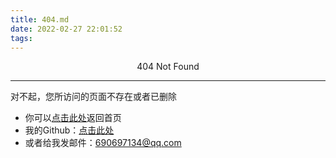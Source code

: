 ```yaml
---
title: 404.md
date: 2022-02-27 22:01:52
tags:
---
```


<center>404 Not Found</center>

---

对不起，您所访问的页面不存在或者已删除
* 你可以[点击此处](https://mrhanice.github.io/)返回首页
* 我的Github：[点击此处](https://github.com/mrhanice)
* 或者给我发邮件：690697134@qq.com

